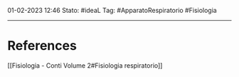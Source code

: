 01-02-2023 12:46
Stato: #ideaL 
Tag: #ApparatoRespiratorio #Fisiologia 





---
# References 
[[Fisiologia  - Conti Volume 2#Fisiologia respiratorio]]
